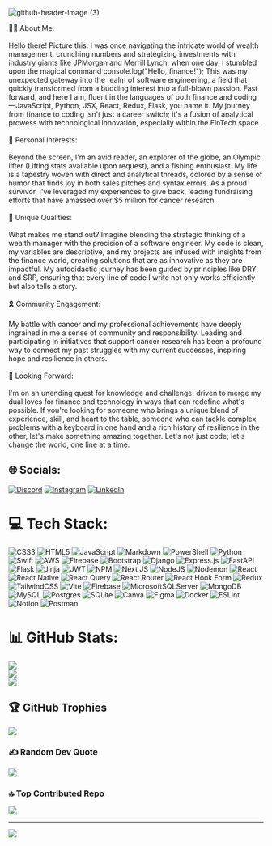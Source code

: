 ![github-header-image (3)](https://github.com/RobotAnchovi/RobotAnchovi/assets/140855478/5b55f7ac-e359-4cfb-9e65-14c3b1dffdf5)


👨‍💻 About Me: <br><br>Hello there! Picture this: I was once navigating the intricate world of wealth management, crunching numbers and strategizing investments with industry giants like JPMorgan and Merrill Lynch, when one day, I stumbled upon the magical command console.log("Hello, finance!"); This was my unexpected gateway into the realm of software engineering, a field that quickly transformed from a budding interest into a full-blown passion. Fast forward, and here I am, fluent in the languages of both finance and coding—JavaScript, Python, JSX, React, Redux, Flask, you name it. My journey from finance to coding isn't just a career switch; it's a fusion of analytical prowess with technological innovation, especially within the FinTech space.<br><br>💪 Personal Interests:<br><br>Beyond the screen, I'm an avid reader, an explorer of the globe, an Olympic lifter (Lifting stats available upon request), and a fishing enthusiast. My life is a tapestry woven with direct and analytical threads, colored by a sense of humor that finds joy in both sales pitches and syntax errors. As a proud survivor, I've leveraged my experiences to give back, leading fundraising efforts that have amassed over $5 million for cancer research.<br><br>🌟 Unique Qualities:<br><br>What makes me stand out? Imagine blending the strategic thinking of a wealth manager with the precision of a software engineer. My code is clean, my variables are descriptive, and my projects are infused with insights from the finance world, creating solutions that are as innovative as they are impactful. My autodidactic journey has been guided by principles like DRY and SRP, ensuring that every line of code I write not only works efficiently but also tells a story.<br><br>🎗️ Community Engagement:<br><br>My battle with cancer and my professional achievements have deeply ingrained in me a sense of community and responsibility. Leading and participating in initiatives that support cancer research has been a profound way to connect my past struggles with my current successes, inspiring hope and resilience in others.<br><br>🚀 Looking Forward:<br><br>I'm on an unending quest for knowledge and challenge, driven to merge my dual loves for finance and technology in ways that can redefine what's possible. If you're looking for someone who brings a unique blend of experience, skill, and heart to the table, someone who can tackle complex problems with a keyboard in one hand and a rich history of resilience in the other, let's make something amazing together. Let's not just code; let's change the world, one line at a time.


## 🌐 Socials:
[![Discord](https://img.shields.io/badge/Discord-%237289DA.svg?logo=discord&logoColor=white)](https://discord.gg/discordapp.com/users/robotanchovi) [![Instagram](https://img.shields.io/badge/Instagram-%23E4405F.svg?logo=Instagram&logoColor=white)](https://instagram.com/@robotanchovi) [![LinkedIn](https://img.shields.io/badge/LinkedIn-%230077B5.svg?logo=linkedin&logoColor=white)](https://linkedin.com/in/https://www.linkedin.com/in/whitlockjdev/) 

# 💻 Tech Stack:
![CSS3](https://img.shields.io/badge/css3-%231572B6.svg?style=plastic&logo=css3&logoColor=white) ![HTML5](https://img.shields.io/badge/html5-%23E34F26.svg?style=plastic&logo=html5&logoColor=white) ![JavaScript](https://img.shields.io/badge/javascript-%23323330.svg?style=plastic&logo=javascript&logoColor=%23F7DF1E) ![Markdown](https://img.shields.io/badge/markdown-%23000000.svg?style=plastic&logo=markdown&logoColor=white) ![PowerShell](https://img.shields.io/badge/PowerShell-%235391FE.svg?style=plastic&logo=powershell&logoColor=white) ![Python](https://img.shields.io/badge/python-3670A0?style=plastic&logo=python&logoColor=ffdd54) ![Swift](https://img.shields.io/badge/swift-F54A2A?style=plastic&logo=swift&logoColor=white) ![AWS](https://img.shields.io/badge/AWS-%23FF9900.svg?style=plastic&logo=amazon-aws&logoColor=white) ![Firebase](https://img.shields.io/badge/firebase-%23039BE5.svg?style=plastic&logo=firebase) ![Bootstrap](https://img.shields.io/badge/bootstrap-%238511FA.svg?style=plastic&logo=bootstrap&logoColor=white) ![Django](https://img.shields.io/badge/django-%23092E20.svg?style=plastic&logo=django&logoColor=white) ![Express.js](https://img.shields.io/badge/express.js-%23404d59.svg?style=plastic&logo=express&logoColor=%2361DAFB) ![FastAPI](https://img.shields.io/badge/FastAPI-005571?style=plastic&logo=fastapi) ![Flask](https://img.shields.io/badge/flask-%23000.svg?style=plastic&logo=flask&logoColor=white) ![Jinja](https://img.shields.io/badge/jinja-white.svg?style=plastic&logo=jinja&logoColor=black) ![JWT](https://img.shields.io/badge/JWT-black?style=plastic&logo=JSON%20web%20tokens) ![NPM](https://img.shields.io/badge/NPM-%23CB3837.svg?style=plastic&logo=npm&logoColor=white) ![Next JS](https://img.shields.io/badge/Next-black?style=plastic&logo=next.js&logoColor=white) ![NodeJS](https://img.shields.io/badge/node.js-6DA55F?style=plastic&logo=node.js&logoColor=white) ![Nodemon](https://img.shields.io/badge/NODEMON-%23323330.svg?style=plastic&logo=nodemon&logoColor=%BBDEAD) ![React](https://img.shields.io/badge/react-%2320232a.svg?style=plastic&logo=react&logoColor=%2361DAFB) ![React Native](https://img.shields.io/badge/react_native-%2320232a.svg?style=plastic&logo=react&logoColor=%2361DAFB) ![React Query](https://img.shields.io/badge/-React%20Query-FF4154?style=plastic&logo=react%20query&logoColor=white) ![React Router](https://img.shields.io/badge/React_Router-CA4245?style=plastic&logo=react-router&logoColor=white) ![React Hook Form](https://img.shields.io/badge/React%20Hook%20Form-%23EC5990.svg?style=plastic&logo=reacthookform&logoColor=white) ![Redux](https://img.shields.io/badge/redux-%23593d88.svg?style=plastic&logo=redux&logoColor=white) ![TailwindCSS](https://img.shields.io/badge/tailwindcss-%2338B2AC.svg?style=plastic&logo=tailwind-css&logoColor=white) ![Vite](https://img.shields.io/badge/vite-%23646CFF.svg?style=plastic&logo=vite&logoColor=white) ![Firebase](https://img.shields.io/badge/Firebase-039BE5?style=plastic&logo=Firebase&logoColor=white) ![MicrosoftSQLServer](https://img.shields.io/badge/Microsoft%20SQL%20Server-CC2927?style=plastic&logo=microsoft%20sql%20server&logoColor=white) ![MongoDB](https://img.shields.io/badge/MongoDB-%234ea94b.svg?style=plastic&logo=mongodb&logoColor=white) ![MySQL](https://img.shields.io/badge/mysql-%2300000f.svg?style=plastic&logo=mysql&logoColor=white) ![Postgres](https://img.shields.io/badge/postgres-%23316192.svg?style=plastic&logo=postgresql&logoColor=white) ![SQLite](https://img.shields.io/badge/sqlite-%2307405e.svg?style=plastic&logo=sqlite&logoColor=white) ![Canva](https://img.shields.io/badge/Canva-%2300C4CC.svg?style=plastic&logo=Canva&logoColor=white) ![Figma](https://img.shields.io/badge/figma-%23F24E1E.svg?style=plastic&logo=figma&logoColor=white) ![Docker](https://img.shields.io/badge/docker-%230db7ed.svg?style=plastic&logo=docker&logoColor=white) ![ESLint](https://img.shields.io/badge/ESLint-4B3263?style=plastic&logo=eslint&logoColor=white) ![Notion](https://img.shields.io/badge/Notion-%23000000.svg?style=plastic&logo=notion&logoColor=white) ![Postman](https://img.shields.io/badge/Postman-FF6C37?style=plastic&logo=postman&logoColor=white)
# 📊 GitHub Stats:
![](https://github-readme-stats.vercel.app/api?username=RobotAnchovi&theme=dark&hide_border=false&include_all_commits=true&count_private=true)<br/>
![](https://github-readme-streak-stats.herokuapp.com/?user=RobotAnchovi&theme=dark&hide_border=false)<br/>
![](https://github-readme-stats.vercel.app/api/top-langs/?username=RobotAnchovi&theme=dark&hide_border=false&include_all_commits=true&count_private=true&layout=compact)

## 🏆 GitHub Trophies
![](https://github-profile-trophy.vercel.app/?username=RobotAnchovi&theme=discord&no-frame=true&no-bg=true&margin-w=4)

### ✍️ Random Dev Quote
![](https://quotes-github-readme.vercel.app/api?type=horizontal&theme=dark)

### 🔝 Top Contributed Repo
![](https://github-contributor-stats.vercel.app/api?username=RobotAnchovi&limit=5&theme=dark&combine_all_yearly_contributions=true)

---
[![](https://visitcount.itsvg.in/api?id=RobotAnchovi&icon=6&color=7)](https://visitcount.itsvg.in)

<!-- Proudly created with GPRM ( https://gprm.itsvg.in ) -->

<!---
RobotAnchovi/RobotAnchovi is a ✨ special ✨ repository because its `README.md` (this file) appears on your GitHub profile.
You can click the Preview link to take a look at your changes.
--->
